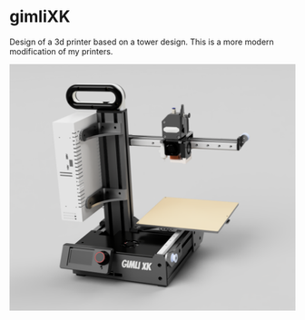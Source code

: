# gimliXK
 Design of a 3d printer based on a tower design. This is a more modern modification of my printers. 
 
![alt text](gimliXK.png)
